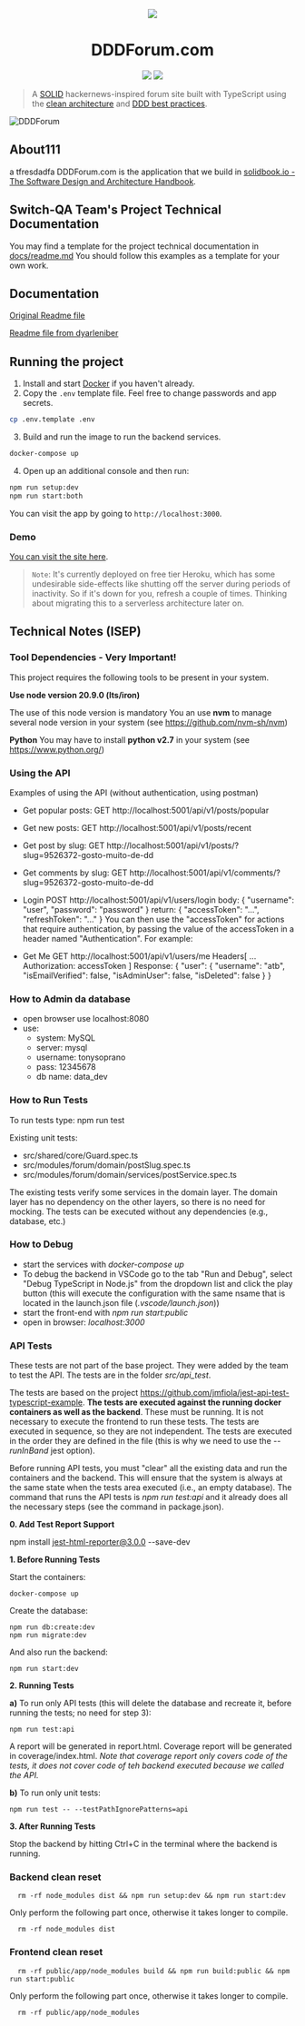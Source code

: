<p align="center">
 <img src="https://user-images.githubusercontent.com/6892666/67032637-fc237200-f0e1-11e9-8a46-f5d655e71962.png"/>
</p>
<h1 align="center">DDDForum.com</h1>

<p align="center">
 <a href="https://circleci.com/gh/stemmlerjs/ddd-forum"><img src="https://circleci.com/gh/circleci/circleci-docs.svg?style=svg"></a>
 <a href="#contributors"><img src="https://img.shields.io/badge/all_contributors-2-orange.svg?style=flat-square"></a>
</p>

> A [SOLID](https://khalilstemmler.com/articles/solid-principles/solid-typescript/) hackernews-inspired forum site built
> with TypeScript using
> the [clean architecture](https://khalilstemmler.com/articles/software-design-architecture/organizing-app-logic/)
> and [DDD best practices](https://khalilstemmler.com/articles/domain-driven-design-intro/).

![DDDForum](https://user-images.githubusercontent.com/6892666/67032446-9931db00-f0e1-11e9-894d-7bccd240c851.png)

## About111
a tfresdadfa
DDDForum.com is the application that we build
in [solidbook.io - The Software Design and Architecture Handbook](https://solidbook.io).

## Switch-QA Team's Project Technical Documentation

You may find a template for the project technical documentation in [docs/readme.md](docs/readme.md)
You should follow this examples as a template for your own work.

## Documentation

[Original Readme file](README-original.md)

[Readme file from dyarleniber](README-dyarleniber.md)

## Running the project

1. Install and start [Docker](https://docs.docker.com/compose/gettingstarted/) if you haven't already.
2. Copy the `.env` template file. Feel free to change passwords and app secrets.

```bash
cp .env.template .env
```

3. Build and run the image to run the backend services.

```bash
docker-compose up
```

4. Open up an additional console and then run:

```bash
npm run setup:dev
npm run start:both
```

You can visit the app by going to `http://localhost:3000`.

### Demo

[You can visit the site here](https://dddforum.com).

> `Note`: It's currently deployed on free tier Heroku, which has some undesirable side-effects like shutting off the
> server during periods of inactivity. So if it's down for you, refresh a couple of times. Thinking about migrating this
> to a serverless architecture later on.

## Technical Notes (ISEP)

### Tool Dependencies - Very Important!

This project requires the following tools to be present in your system.

**Use node version 20.9.0 (lts/iron)**

The use of this node version is mandatory
You an use **nvm** to manage several node version in your system (see https://github.com/nvm-sh/nvm)

**Python**
You may have to install **python v2.7** in your system (see https://www.python.org/)

### Using the API

Examples of using the API (without authentication, using postman)

- Get popular posts:
  GET http://localhost:5001/api/v1/posts/popular

- Get new posts:
  GET http://localhost:5001/api/v1/posts/recent

- Get post by slug:
  GET http://localhost:5001/api/v1/posts/?slug=9526372-gosto-muito-de-dd

- Get comments by slug:
  GET http://localhost:5001/api/v1/comments/?slug=9526372-gosto-muito-de-dd

- Login
  POST http://localhost:5001/api/v1/users/login
  body:
  {
  "username": "user",
  "password": "password"
  }
  return:
  {
  "accessToken": "...",
  "refreshToken": "..."
  }
  You can then use the "accessToken" for actions that require authentication, by passing the value of the accessToken in
  a header named "Authentication". For example:
- Get Me
  GET http://localhost:5001/api/v1/users/me
  Headers[
  ...
  Authorization: accessToken
  ]
  Response:
  {
  "user": {
  "username": "atb",
  "isEmailVerified": false,
  "isAdminUser": false,
  "isDeleted": false
  }
  }

### How to Admin da database

- open browser use localhost:8080
- use:
    - system: MySQL
    - server: mysql
    - username: tonysoprano
    - pass: 12345678
    - db name: data_dev

### How to Run Tests

To run tests type: npm run test

Existing unit tests:

- src/shared/core/Guard.spec.ts
- src/modules/forum/domain/postSlug.spec.ts
- src/modules/forum/domain/services/postService.spec.ts

The existing tests verify some services in the domain layer. The domain layer has no dependency on the other layers, so
there is no need for mocking. The tests can be executed without any dependencies (e.g., database, etc.)

### How to Debug

- start the services with *docker-compose up*
- To debug the backend in VSCode go to the tab "Run and Debug", select "Debug TypeScript in Node.js" from the dropdown
  list and click the play button (this will execute the configuration with the same nsame that is located in the
  launch.json file (*.vscode/launch.json*))
- start the front-end with *npm run start:public*
- open in browser: *localhost:3000*

### API Tests

These tests are not part of the base project. They were added by the team to test the API. The tests are in the folder
*src/api_test*.

The tests are based on the project https://github.com/jmfiola/jest-api-test-typescript-example. **The tests are executed
against the running docker containers as well as the backend**. These must be running. It is not necessary to execute
the frontend to run these tests. The tests are executed in sequence, so they are not independent. The tests are executed
in the order they are defined in the file (this is why we need to use the *--runInBand* jest option).

Before running API tests, you must "clear" all the existing data and run the containers and the backend. This will
ensure that the system is always at the same state when the tests area executed (i.e., an empty database). The command
that runs the API tests is *npm run test:api* and it already does all the necessary steps (see the command in
package.json).

**0. Add Test Report Support**

npm install jest-html-reporter@3.0.0 --save-dev

**1. Before Running Tests**

Start the containers:

    docker-compose up

Create the database:

    npm run db:create:dev
    npm run migrate:dev 

And also run the backend:

    npm run start:dev

**2. Running Tests**

**a)** To run only API tests (this will delete the database and recreate it, before running the tests; no need for step
3):

    npm run test:api

A report will be generated in report.html. Coverage report will be generated in coverage/index.html. *Note that coverage
report only covers code of the tests, it does not cover code of teh backend executed because we called the API.*

**b)** To run only unit tests:

    npm run test -- --testPathIgnorePatterns=api

**3. After Running Tests**

Stop the backend by hitting Ctrl+C in the terminal where the backend is running.

### Backend clean reset

```shell
  rm -rf node_modules dist && npm run setup:dev && npm run start:dev
```

Only perform the following part once, otherwise it takes longer to compile.

```shell
  rm -rf node_modules dist
```

### Frontend clean reset

```shell
  rm -rf public/app/node_modules build && npm run build:public && npm run start:public
```

Only perform the following part once, otherwise it takes longer to compile.

```shell
  rm -rf public/app/node_modules 
```